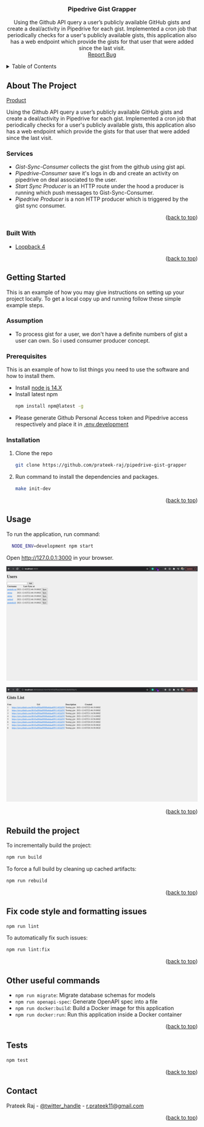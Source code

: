 <div id="top"></div>

<div align="center">
<h3 align="center">Pipedrive Gist Grapper</h3>

  <p align="center">
    Using the Github API query a user’s publicly available GitHub gists and create a deal/activity in Pipedrive for each gist. Implemented a cron job that periodically checks for a user's publicly available gists, this application also has a web endpoint which provide the gists for that user that were added since the last visit.
    <br />
    <a href="https://github.com/prateek-raj/pipedrive-gist-grapper/issues">Report Bug</a>
  </p>
</div>
<!-- TABLE OF CONTENTS -->
<details>
  <summary>Table of Contents</summary>
  <ol>
    <li>
      <a href="#about-the-project">About The Project</a>
      <ul>
        <li><a href="#built-with">Built With</a></li>
        <li><a href="#flow-diagram">Flow diagram</a></li>
      </ul>
    </li>
    <li>
      <a href="#getting-started">Getting Started</a>
      <ul>
        <li><a href="#prerequisites">Prerequisites</a></li>
        <li><a href="#installation">Installation</a></li>
      </ul>
    </li>
    <li><a href="#usage">Usage</a></li>
    <li><a href="#rebuild-the-project">Rebuild the project</a></li>
    <li><a href="#Fix-code-style-and-formatting-issues">Fix code style and formatting issues</a></li>
    <li><a href="#others-useful-commands">Other useful commands</a></li>
    <li><a href="#tests">Tests</a></li>
    <li><a href="#contact">Contact</a></li>
  </ol>
</details>



<!-- ABOUT THE PROJECT -->
## About The Project

[Product](assets/images/consumer-flow.png)

Using the Github API query a user’s publicly available GitHub gists and create a deal/activity in Pipedrive for each gist. Implemented a cron job that periodically checks for a user's publicly available gists, this application also has a web endpoint which provide the gists for that user that were added since the last visit.

### Services
* *Gist-Sync-Consumer* collects the gist from the github using gist api.
* *Pipedrive-Consumer* save it's logs in db and create an activity on pipedrive on deal associated to the user.
* *Start Sync Producer* is an HTTP route under the hood a producer is running which push messages to Gist-Sync-Consumer.
* *Pipedrive Producer* is a non HTTP producer which is triggered by the gist sync consumer.

<p align="right">(<a href="#top">back to top</a>)</p>

### Built With

* [Loopback 4](https://loopback.io/doc/en/lb4/)

<p align="right">(<a href="#top">back to top</a>)</p>


<!-- GETTING STARTED -->
## Getting Started

This is an example of how you may give instructions on setting up your project locally.
To get a local copy up and running follow these simple example steps.

### Assumption

* To process gist for a user, we don't have a definite numbers of gist a user can own. So i used consumer producer concept.

### Prerequisites

This is an example of how to list things you need to use the software and how to install them.
* Install [node js 14.X](https://nodejs.org/en/download/releases/)
* Install latest npm
  ```sh
  npm install npm@latest -g
  ```
* Please generate Github Personal Access token and Pipedrive access respectively and place it in [.env.development](.env.development)

### Installation

1. Clone the repo
   ```sh
   git clone https://github.com/prateek-raj/pipedrive-gist-grapper
   ```
2. Run command to install the dependencies and packages.
   ```sh
   make init-dev
   ```

<p align="right">(<a href="#top">back to top</a>)</p>

<!-- USAGE EXAMPLES -->
## Usage

To run the application, run command:

```sh
  NODE_ENV=development npm start
```

Open http://127.0.0.1:3000 in your browser.

![home page](assets/images/userlist.png)

![gistlist page](assets/images/gistlist.png)

<p align="right">(<a href="#top">back to top</a>)</p>

## Rebuild the project

To incrementally build the project:

```sh
npm run build
```

To force a full build by cleaning up cached artifacts:

```sh
npm run rebuild
```

<p align="right">(<a href="#top">back to top</a>)</p>

## Fix code style and formatting issues

```sh
npm run lint
```

To automatically fix such issues:

```sh
npm run lint:fix
```

<p align="right">(<a href="#top">back to top</a>)</p>

## Other useful commands

- `npm run migrate`: Migrate database schemas for models
- `npm run openapi-spec`: Generate OpenAPI spec into a file
- `npm run docker:build`: Build a Docker image for this application
- `npm run docker:run`: Run this application inside a Docker container

<p align="right">(<a href="#top">back to top</a>)</p>

## Tests

```sh
npm test
```

<p align="right">(<a href="#top">back to top</a>)</p>

<!-- CONTACT -->
## Contact

Prateek Raj - [@twitter_handle](https://twitter.com/_raj_prateek) - r.prateek11@gmail.com

<p align="right">(<a href="#top">back to top</a>)</p>
